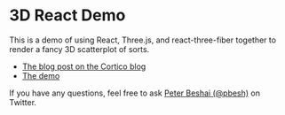 # 3D React Demo

This is a demo of using React, Three.js, and react-three-fiber together to render a fancy 3D scatterplot of sorts. 

* [The blog post on the Cortico blog](#TODO)
* [The demo](https://y5nrg.csb.app/)

If you have any questions, feel free to ask [Peter Beshai (@pbesh)](https://twitter.com/pbesh) on Twitter.
